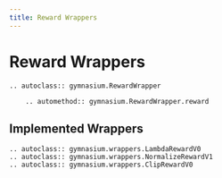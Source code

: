 ```yaml
---
title: Reward Wrappers
---
```


# Reward Wrappers

```{eval-rst}
.. autoclass:: gymnasium.RewardWrapper

    .. automethod:: gymnasium.RewardWrapper.reward
```

## Implemented Wrappers

```{eval-rst}
.. autoclass:: gymnasium.wrappers.LambdaRewardV0
.. autoclass:: gymnasium.wrappers.NormalizeRewardV1
.. autoclass:: gymnasium.wrappers.ClipRewardV0
```
